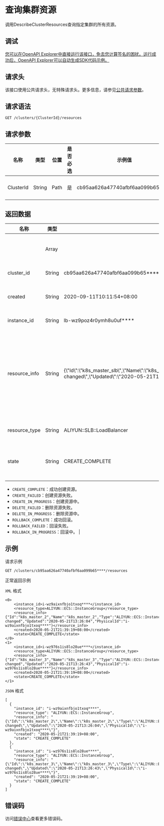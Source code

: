 # 查询集群资源

调用DescribeClusterResources查询指定集群的所有资源。

## 调试

[您可以在OpenAPI Explorer中直接运行该接口，免去您计算签名的困扰。运行成功后，OpenAPI Explorer可以自动生成SDK代码示例。](https://api.aliyun.com/#product=CS&api=DescribeClusterResources&type=ROA&version=2015-12-15)

## 请求头

该接口使用公共请求头，无特殊请求头。更多信息，请参见[公共请求参数](~~167755~~)。

## 请求语法

```
GET /clusters/{ClusterId}/resources 
```

## 请求参数

|名称|类型|位置|是否必选|示例值|描述|
|--|--|--|----|---|--|
|ClusterId|String|Path|是|cb95aa626a47740afbf6aa099b65\*\*\*\*|集群ID。 |

## 返回数据

|名称|类型|示例值|描述|
|--|--|---|--|
| |Array| |资源对象列表。 |
|cluster\_id|String|cb95aa626a47740afbf6aa099b65\*\*\*\*|集群ID。 |
|created|String|2020-09-11T10:11:54+08:00|资源创建时间。 |
|instance\_id|String|lb-wz9poz4r0ymh8u0uf\*\*\*\*|资源ID。 |
|resource\_info|String|\{\\"Id\\":\\"k8s\_master\_slb\\",\\"Name\\":\\"k8s\_master\_slb\\",\\"Type\\":\\"ALIYUN::SLB::LoadBalancer\\",\\"Status\\":\\"CREATE\_COMPLETE\\",\\"StatusReason\\":\\"state changed\\",\\"Updated\\":\\"2020-05-21T13:25:02\\",\\"PhysicalId\\":\\"lb-wz9poz4r0ymh8u0uf\*\*\*\*\\"\}|资源信息。关于资源的源信息，请参见[点击详情](~~133836~~)。 |
|resource\_type|String|ALIYUN::SLB::LoadBalancer|资源类型。 |
|state|String|CREATE\_COMPLETE|资源状态。可选值：

 -   `CREATE_COMPLETE`：成功创建资源。
-   `CREATE_FAILED`：创建资源失败。
-   `CREATE_IN_PROGRESS`：创建资源中。
-   `DELETE_FAILED`：删除资源失败。
-   `DELETE_IN_PROGRESS`：删除资源中。
-   `ROLLBACK_COMPLETE`：成功回滚。
-   `ROLLBACK_FAILED`：回滚失败。
-   `ROLLBACK_IN_PROGRESS`：回滚中。 |

## 示例

请求示例

```
GET /clusters/cb95aa626a47740afbf6aa099b65****/resources
```

正常返回示例

`XML` 格式

```
<0>
    <instance_id>i-wz9aixnfbjo1txoq****</instance_id>
    <resource_type>ALIYUN::ECS::InstanceGroup</resource_type>
    <resource_info>{"Id":"k8s_master_2","Name":"k8s_master_2","Type":"ALIYUN::ECS::InstanceGroup","Status":"CREATE_COMPLETE","StatusReason":"state changed","Updated":"2020-05-21T13:26:04","PhysicalId":"i-wz9aixnfbjo1txoq****"}</resource_info>
    <created>2020-05-21T21:39:19+08:00</created>
    <state>CREATE_COMPLETE</state>
</0>
<1>
    <instance_id>i-wz976s1is8lo28ue****</instance_id>
    <resource_type>ALIYUN::ECS::InstanceGroup</resource_type>
    <resource_info>{"Id":"k8s_master_3","Name":"k8s_master_3","Type":"ALIYUN::ECS::InstanceGroup","Status":"CREATE_COMPLETE","StatusReason":"state changed","Updated":"2020-05-21T13:26:43","PhysicalId":"i-wz976s1is8lo28ue****"}</resource_info>
    <created>2020-05-21T21:39:19+08:00</created>
    <state>CREATE_COMPLETE</state>
</1>
```

`JSON` 格式

```
[
  {
    "instance_id": "i-wz9aixnfbjo1txoq****",
    "resource_type": "ALIYUN::ECS::InstanceGroup",
    "resource_info": "{\"Id\":\"k8s_master_2\",\"Name\":\"k8s_master_2\",\"Type\":\"ALIYUN::ECS::InstanceGroup\",\"Status\":\"CREATE_COMPLETE\",\"StatusReason\":\"state changed\",\"Updated\":\"2020-05-21T13:26:04\",\"PhysicalId\":\"i-wz9aixnfbjo1txoq****\"}",
    "created": "2020-05-21T21:39:19+08:00",
    "state": "CREATE_COMPLETE"
  },
  {
    "instance_id": "i-wz976s1is8lo28ue****",
    "resource_type": "ALIYUN::ECS::InstanceGroup",
    "resource_info": "{\"Id\":\"k8s_master_3\",\"Name\":\"k8s_master_3\",\"Type\":\"ALIYUN::ECS::InstanceGroup\",\"Status\":\"CREATE_COMPLETE\",\"StatusReason\":\"state changed\",\"Updated\":\"2020-05-21T13:26:43\",\"PhysicalId\":\"i-wz976s1is8lo28ue****\"}",
    "created": "2020-05-21T21:39:19+08:00",
    "state": "CREATE_COMPLETE"
  }
]
```

## 错误码

访问[错误中心](https://error-center.aliyun.com/status/product/CS)查看更多错误码。

